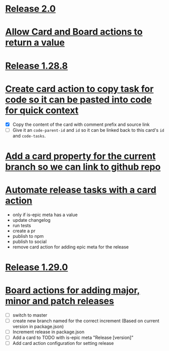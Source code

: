 # [Release 2.0](#BACKLOG:-790)
<!--
is-epic:"Release 2.0"
created:2022-04-09T14:58:00.759Z expand:1 -->
# [Allow Card and Board actions to return a value](#DONE:-10)
<!--
epic:"Release 1.28.8"
created:2022-04-09T15:01:08.096Z completed:2022-04-09T16:46:07.094Z -->
# [Release 1.28.8](#DONE:-20)
<!--
is-epic:"Release 1.28.8"
created:2022-04-09T15:02:04.833Z expand:1 completed:2022-04-09T18:05:38.784Z -->
# [Create card action to copy task for code so it can be pasted into code for quick context](#TODO:-30)
- [x] Copy the content of the card with comment prefix and source link
- [ ] Give it an `code-parent-id` and `id` so it can be linked back to this card's `id` and `code-tasks`.
<!--
created:2022-04-09T15:04:38.154Z epic:"Release 1.29.0" -->
# [Add a card property for the current branch so we can link to github repo](#TODO:-50)
<!--
created:2022-04-09T15:11:35.185Z epic:"Release 1.29.0" -->
# [Automate release tasks with a card action](#TODO:-40)
- only if is-epic meta has a value
- update changelog
- run tests
- create a pr
- publish to npm
- publish to social
- remove card action for adding epic meta for the release
<!--
created:2022-04-09T15:15:28.188Z epic:"Release 1.29.0" expand:1 -->
# [Release 1.29.0](#TODO:-20)
<!--
is-epic:"Release 1.29.0"
created:2022-04-09T15:15:44.597Z expand:1 -->
# [Board actions for adding major, minor and patch releases](#DOING:-30)
- [ ] switch to master
- [ ] create new branch named for the correct increment (Based on current version in package.json)
- [ ] Increment release in package.json
- [ ] Add a card to TODO with is-epic meta "Release [version]"
- [ ] Add card action configuration for setting release
<!--
created:2022-04-09T15:18:09.527Z epic:"Release 1.29.0" expand:1 -->